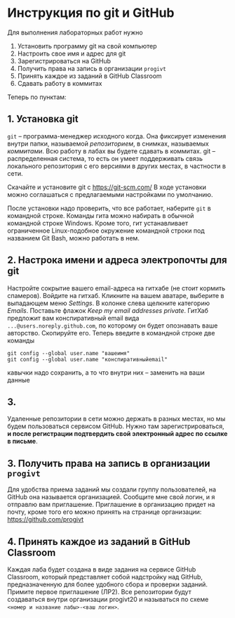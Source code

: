 # Инструкция по git и GitHub

Для выполнения лабораторных работ нужно

1. Установить программу git на свой компьютер
2. Настроить свое имя и адрес для git
3. Зарегистрироваться на GitHub
4. Получить права на запись в организации `progivt` 
5. Принять каждое из заданий в GitHub Classroom
6. Сдавать работу в коммитах

Теперь по пунктам:

## 1. Установка git

`git` – программа-менеджер исходного когда. Она фиксирует изменения внутри папки, называемой *репозиторием*, в снимках, называемых *коммитами*. Всю работу в лабах вы будете сдавать в коммитах. git – распределенная система, то есть он умеет поддерживать связь локального репозитория с его версиями в других местах, в частности в сети.

Скачайте и установите git с https://git-scm.com/ В ходе установки можно соглашаться с предлагаемыми настройками по умолчанию.

После установки надо проверить, что все работает, наберите `git` в командной строке. Команды гита можно набирать в обычной командной строке Windows. Кроме того, гит устанавливает ограниченное Linux-подобное окружение командной строки под названием Git Bash, можно работать в нем.

## 2. Настрока имени и адреса электропочты для git
Настройте сокрытие вашего email-адреса на гитхабе (не стоит кормить спамеров). Войдите на гитхаб. Кликните на вашем аватаре, выберите в выпадающем меню *Settings*. В колонке слева щелкните категорию *Emails*. Поставьте флажок *Keep my email addresses private*. ГитХаб предложит вам конспиративный email вида `...@users.noreply.github.com`, по которому он будет опознавать ваше авторство. Скопируйте его. Теперь введите в командной строке две команды
    
    git config --global user.name "вашеимя"
    git config --global user.name "конспиративныйemail"
    
кавычки надо сохранить, а то что внутри них – заменить на ваши данные

## 3.

Удаленные репозитории в сети можно держать в разных местах, но мы будем пользоваться сервисом GitHub. Нужно там зарегистрироваться, **и после регистрации подтвердить свой электронный адрес по ссылке в письме**.

## 3. Получить права на запись в организации `progivt` 

Для удобства приема заданий мы создали группу пользователей, на GitHub она называется организацией. Сообщите мне свой логин, и я отправлю вам приглашение. Приглашение в организацию придет на почту, кроме того его можно принять на странице организации: https://github.com/progivt

## 4. Принять каждое из заданий в GitHub Classroom

Каждая лаба будет создана в виде задания на сервисе GitHub Classroom, который представляет собой надстройку над GitHub, предназначенную для более удобного сбора и проверки заданий. Примите первое приглашение (ЛР2). Все репозитории будут создаваться внутри организации progivt20 и называться по схеме `<номер и название лабы>-<ваш логин>`. 


